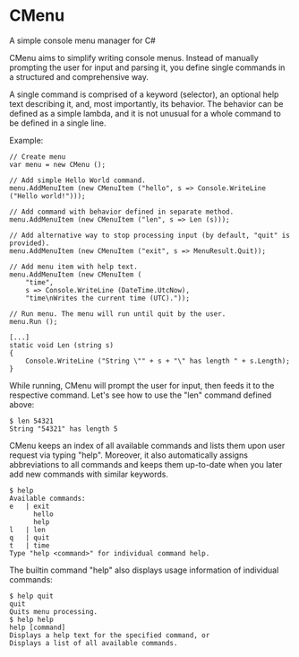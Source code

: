 # CMenu
A simple console menu manager for C#

CMenu aims to simplify writing console menus. Instead of manually prompting the user for input and parsing it, you define single commands in a structured and comprehensive way.

A single command is comprised of a keyword (selector), an optional help text describing it, and, most importantly, its behavior. The behavior can be defined as a simple lambda, and it is not unusual for a whole command to be defined in a single line.

Example:

	// Create menu
	var menu = new CMenu ();

	// Add simple Hello World command.
	menu.AddMenuItem (new CMenuItem ("hello", s => Console.WriteLine ("Hello world!")));

	// Add command with behavior defined in separate method.
	menu.AddMenuItem (new CMenuItem ("len", s => Len (s)));

	// Add alternative way to stop processing input (by default, "quit" is provided).
	menu.AddMenuItem (new CMenuItem ("exit", s => MenuResult.Quit));

	// Add menu item with help text.
	menu.AddMenuItem (new CMenuItem (
		"time",
		s => Console.WriteLine (DateTime.UtcNow),
		"time\nWrites the current time (UTC)."));

	// Run menu. The menu will run until quit by the user.
	menu.Run ();
	
	[...]
	static void Len (string s)
	{
		Console.WriteLine ("String \"" + s + "\" has length " + s.Length);
	}

While running, CMenu will prompt the user for input, then feeds it to the respective command. Let's see how to use the "len" command defined above:

	$ len 54321
	String "54321" has length 5

CMenu keeps an index of all available commands and lists them upon user request via typing "help". Moreover, it also automatically assigns abbreviations to all commands and keeps them up-to-date when you later add new commands with similar keywords.

	$ help
	Available commands:
	e   | exit
	      hello
	      help
	l   | len
	q   | quit
	t   | time
	Type "help <command>" for individual command help.

The builtin command "help" also displays usage information of individual commands:

	$ help quit
	quit
	Quits menu processing.
	$ help help
	help [command]
	Displays a help text for the specified command, or
	Displays a list of all available commands.
